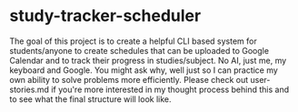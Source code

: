 # study-tracker-scheduler
The goal of this project is to create a helpful CLI based system for students/anyone to create schedules that can be uploaded to Google Calendar and to track their progress in studies/subject.
No AI, just me, my keyboard and Google. You might ask why, well just so I can practice my own ability to solve problems more efficiently.
Please check out user-stories.md if you're more interested in my thought process behind this and to see what the final structure will look like.
